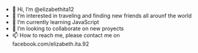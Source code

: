 - 👋 Hi, I’m @elizabethita12
- 👀 I’m interested in traveling and finding new friends all arounf the world
- 🌱 I’m currently learning JavaScript
- 💞️ I’m looking to collaborate on new proyects 
- 📫 How to reach me, please contact me on facebook.com/elizabeth.ita.92

<!---
elizabethita12/elizabethita12 is a ✨ special ✨ repository because its `README.md` (this file) appears on your GitHub profile.
You can click the Preview link to take a look at your changes.
--->
